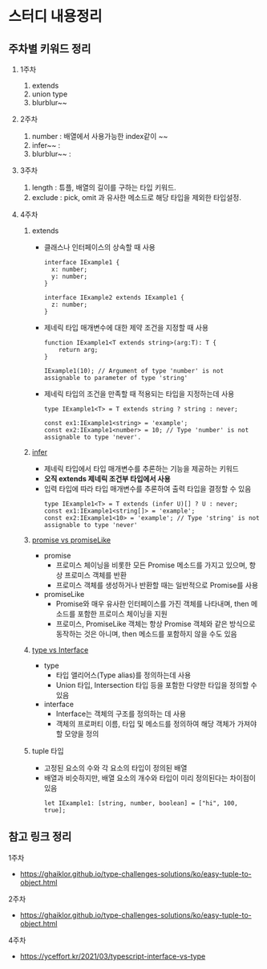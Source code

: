 # 스터디 내용정리

## 주차별 키워드 정리

1. 1주차
   1. extends
   2. union type
   3. blurblur~~


2. 2주차
   1. number : 배열에서 사용가능한 index같이 ~~
   2. infer~~ : 
   3. blurblur~~ : 


3. 3주차
   1. length : 튜플, 배열의 길이를 구하는 타입 키워드.
   2. exclude : pick, omit 과 유사한 메소드로 해당 타입을 제외한 타입설정.


4. 4주차
    1. extends
        - 클래스나 인터페이스의 상속할 때 사용
            ```TS
            interface IExample1 {
              x: number;
              y: number;
            }
            
            interface IExample2 extends IExample1 {
              z: number;
            }
            ```
        - 제네릭 타입 매개변수에 대한 제약 조건을 지정할 때 사용
            ```TS
            function IExample1<T extends string>(arg:T): T {
            	return arg;
            }
            
            IExample1(10); // Argument of type 'number' is not assignable to parameter of type 'string'
            ```
        - 제네릭 타입의 조건을 만족할 때 적용되는 타입을 지정하는데 사용  
            ```TS
            type IExample1<T> = T extends string ? string : never;

            const ex1:IExample1<string> = 'example';
            const ex2:IExample1<number> = 10; // Type 'number' is not assignable to type 'never'.
            ```
    2. [infer](https://dev-boku.tistory.com/entry/%EB%B2%88%EC%97%AD-%EC%A0%84%EB%AC%B8%EA%B0%80%EC%B2%98%EB%9F%BC-%ED%83%80%EC%9E%85%EC%8A%A4%ED%81%AC%EB%A6%BD%ED%8A%B8-infer-%EC%82%AC%EC%9A%A9%ED%95%98%EA%B8%B0)
        - 제네릭 타입에서 타입 매개변수를 추론하는 기능을 제공하는 키워드
        - **오직 extends 제네릭 조건부 타입에서 사용**
        - 입력 타입에 따라 타입 매개변수를 추론하여 출력 타입을 결정할 수 있음
            ```TS
            type IExample1<T> = T extends (infer U)[] ? U : never;
            const ex1:IExample1<string[]> = 'example';
            const ex2:IExample1<10> = 'example'; // Type 'string' is not assignable to type 'never'
            ```
    
    3. [promise vs promiseLike](https://yceffort.kr/2021/11/array-arraylike-promise-promiselike)
        - promise
          - 프로미스 체이닝을 비롯한 모든 Promise 메소드를 가지고 있으며, 항상 프로미스 객체를 반환
          - 프로미스 객체를 생성하거나 반환할 때는 일반적으로 Promise를 사용
        - promiseLike
          - Promise와 매우 유사한 인터페이스를 가진 객체를 나타내며, then 메소드를 포함한 프로미스 체이닝을 지원
          - 프로미스, PromiseLike 객체는 항상 Promise 객체와 같은 방식으로 동작하는 것은 아니며, then 메소드를 포함하지 않을 수도 있음

    4. [type vs Interface](https://yceffort.kr/2021/03/typescript-interface-vs-type)
        - type
          - 타입 앨리어스(Type alias)를 정의하는데 사용
          - Union 타입, Intersection 타입 등을 포함한 다양한 타입을 정의할 수 있음
        - interface
          - Interface는 객체의 구조를 정의하는 데 사용
          - 객체의 프로퍼티 이름, 타입 및 메소드를 정의하여 해당 객체가 가져야 할 모양을 정의

    5. tuple 타입
        - 고정된 요소의 수와 각 요소의 타입이 정의된 배열
        - 배열과 비슷하지만, 배열 요소의 개수와 타입이 미리 정의된다는 차이점이 있음
             ```TS
            let IExample1: [string, number, boolean] = ["hi", 100, true];
            ```       
   
## 참고 링크 정리

1주차

- https://ghaiklor.github.io/type-challenges-solutions/ko/easy-tuple-to-object.html

2주차

- https://ghaiklor.github.io/type-challenges-solutions/ko/easy-tuple-to-object.html

4주차

- https://yceffort.kr/2021/03/typescript-interface-vs-type
